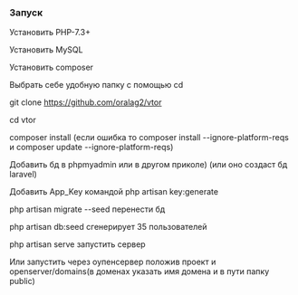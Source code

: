 ### Запуск
Установить PHP-7.3+

Установить MySQL 

Установить composer

Выбрать себе удобную папку c помощью cd        

git clone https://github.com/oralag2/vtor 

cd vtor

composer install (если ошибка то composer install --ignore-platform-reqs и composer update --ignore-platform-reqs)

Добавить бд в phpmyadmin или в другом приколе) (или оно создаст бд laravel)

Добавить App_Key командой php artisan key:generate

php artisan migrate --seed перенести бд

php artisan db:seed  сгенерирует 35 пользователей

php artisan serve запустить сервер

Или запустить через оупенсервер положив проект и openserver/domains(в доменах указать имя домена и в пути папку public)
